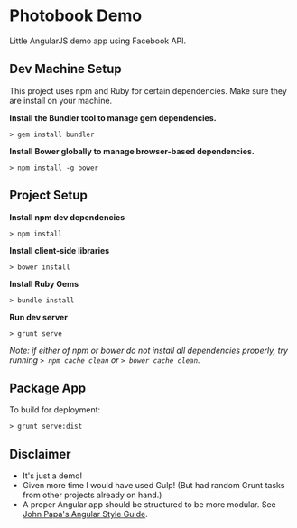 # Photobook Demo

Little AngularJS demo app using Facebook API.

## Dev Machine Setup

This project uses npm and Ruby for certain dependencies. Make sure they are install on your machine.

**Install the Bundler tool to manage gem dependencies.**
```
> gem install bundler
```

**Install Bower globally to manage browser-based dependencies.**
```
> npm install -g bower
```


## Project Setup

**Install npm dev dependencies**
```
> npm install
```

**Install client-side libraries**
```
> bower install
```

**Install Ruby Gems**
```
> bundle install
```

**Run dev server**
```
> grunt serve
```

*Note: if either of npm or bower do not install all dependencies properly, try running `> npm cache clean` or `> bower cache clean`.*


## Package App

To build for deployment:
```
> grunt serve:dist
```

## Disclaimer
- It's just a demo!
- Given more time I would have used Gulp! (But had random Grunt tasks from other projects already on hand.)
- A proper Angular app should be structured to be more modular. See [John Papa's Angular Style Guide](https://github.com/johnpapa/angular-styleguide).
